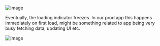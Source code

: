 ![image](https://github.com/EvgenyMuryshkin/FFImageTest/assets/11254187/2ff045be-b503-45fb-a436-576813b59c83)

Eventually, the loading indicator freezes.
In our prod app this happens immediately on first load, might be something related to app being very busy fetching data, updating UI etc.

![image](https://github.com/EvgenyMuryshkin/FFImageTest/assets/11254187/677a746a-7355-4d47-bf2b-f9c3de1d8435)
